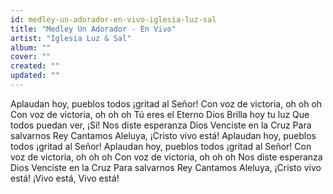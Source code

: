 ```yaml
---
id: medley-un-adorador-en-vivo-iglesia-luz-sal
title: "Medley Un Adorador - En Vivo"
artist: "Iglesia Luz & Sal"
album: ""
cover: ""
created: ""
updated: ""
---
```


Aplaudan hoy, pueblos todos ¡gritad al Señor!
Con voz de victoria, oh oh oh
Con voz de victoria, oh oh oh
Tú eres el Eterno Dios
Brilla hoy tu luz
Que todos puedan ver, ¡Sí!
Nos diste esperanza Dios
Venciste en la Cruz
Para salvarnos Rey
Cantamos Aleluya, ¡Cristo vivo está!
Aplaudan hoy, pueblos todos ¡gritad al Señor!
Aplaudan hoy, pueblos todos ¡gritad al Señor!
Con voz de victoria, oh oh oh
Con voz de victoria, oh oh oh
Nos diste esperanza Dios
Venciste en la Cruz
Para salvarnos Rey
Cantamos Aleluya, ¡Cristo vivo está!
¡Vivo está, Vivo está!